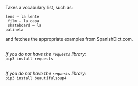Takes a vocabulary list, such as:

<code>lens — la lente<br />
film — la capa<br />
skateboard — la patineta</code>

and fetches the appropriate examples from SpanishDict.com.
<br /><br />

<i>If you do not have the <code>requests</code> library:</i><br />
<code>pip3 install requests</code><br />
<br />

<i>If you do not have the <code>requests</code> library:</i><br />
<code>pip3 install beautifulsoup4</code>
